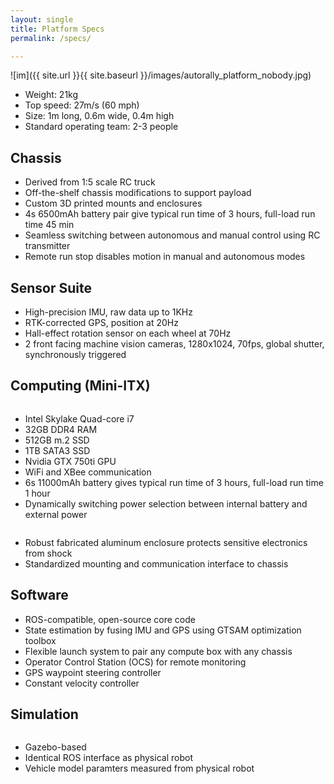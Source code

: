 ```yaml
---
layout: single
title: Platform Specs
permalink: /specs/

---
```


![im]({{ site.url }}{{ site.baseurl }}/images/autorally_platform_nobody.jpg)

  * Weight: 21kg
  * Top speed: 27m/s (60 mph)
  * Size: 1m long, 0.6m wide, 0.4m high
  * Standard operating team: 2-3 people


## Chassis
  * Derived from 1:5 scale RC truck
  * Off-the-shelf chassis modifications to support payload
  * Custom 3D printed mounts and enclosures
  * 4s 6500mAh battery pair give typical run time of 3 hours, full-load run time 45 min
  * Seamless switching between autonomous and manual control using RC transmitter
  * Remote run stop disables motion in manual and autonomous modes

## Sensor Suite
  * High-precision IMU, raw data up to 1KHz
  * RTK-corrected GPS, position at 20Hz
  * Hall-effect rotation sensor on each wheel at 70Hz
  * 2 front facing machine vision cameras, 1280x1024, 70fps, global shutter, synchronously triggered

## Computing (Mini-ITX)

<figure style="width: 300px" class="align-right">
  <img src="{{ site.url }}{{ site.baseurl }}/images/computeBoxExterior.jpg" alt="">
</figure> 

  * Intel Skylake Quad-core i7
  * 32GB DDR4 RAM
  * 512GB m.2 SSD
  * 1TB SATA3 SSD
  * Nvidia GTX 750ti GPU
  * WiFi and XBee communication
  * 6s 11000mAh battery gives typical run time of 3 hours, full-load run time 1 hour
  * Dynamically switching power selection between internal battery and external power

<figure style="width: 300px" class="align-right">
  <img src="{{ site.url }}{{ site.baseurl }}/images/computeBoxInterior.jpg" alt="">
</figure>

  * Robust fabricated aluminum enclosure protects sensitive electronics from shock
  * Standardized mounting and communication interface to chassis

## Software
  * ROS-compatible, open-source core code
  * State estimation by fusing IMU and GPS using GTSAM optimization toolbox
  * Flexible launch system to pair any compute box with any chassis
  * Operator Control Station (OCS) for remote monitoring
  * GPS waypoint steering controller
  * Constant velocity controller

## Simulation

<figure style="width: 400px" class="align-right">
  <img src="{{ site.url }}{{ site.baseurl }}/images/trackSimulation.jpg" alt="">
</figure>

  * Gazebo-based
  * Identical ROS interface as physical robot
  * Vehicle model paramters measured from physical robot